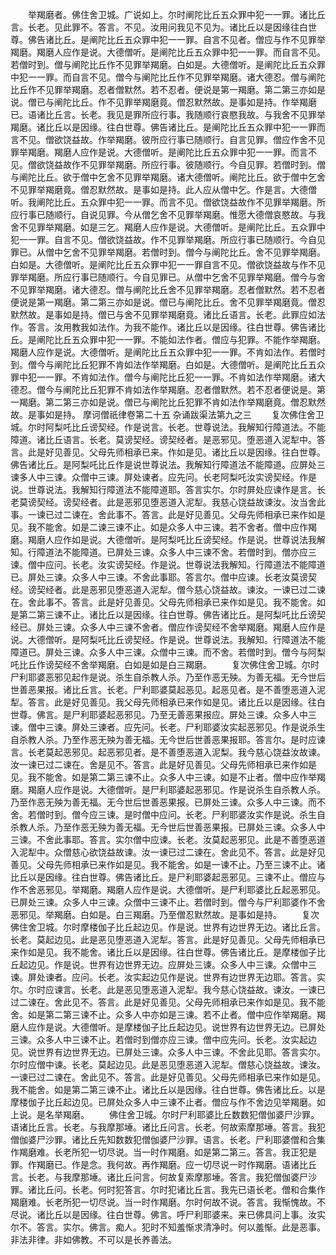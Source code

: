 <!-- { "loadSidebar": true } -->
　　举羯磨者。佛住舍卫城。广说如上。尔时阐陀比丘五众罪中犯一一罪。诸比丘言。长老。见此罪不。答言。不见。汝用问我见不见为。诸比丘以是因缘往白世尊。佛告诸比丘。是阐陀比丘五众罪中犯一一罪。自言不见者。僧应与作不见罪举羯磨。羯磨人应作是说。大德僧听。是阐陀比丘五众罪中犯一一罪。而自言不见。若僧时到。僧与阐陀比丘作不见罪举羯磨。白如是。大德僧听。是阐陀比丘五众罪中犯一一罪。而自言不见。僧今与阐陀比丘作不见罪举羯磨。诸大德忍。僧与阐陀比丘作不见罪举羯磨。忍者僧默然。若不忍者。便说是第一羯磨。第二第三亦如是说。僧已与阐陀比丘。作不见罪举羯磨竟。僧忍默然故。是事如是持。作举羯磨已。语诸比丘言。长老。我见是罪所应行事。我随顺行哀愍我故。与我舍不见罪举羯磨。诸比丘以是因缘。往白世尊。佛告诸比丘。是阐陀比丘五众罪中犯一一罪而言不见。僧欲饶益故。作举羯磨。彼所应行事已随顺行。自言见罪。僧应作舍不见罪举羯磨。羯磨人应作是说。大德僧听。是阐陀比丘五众罪中犯一一罪。而言不见。僧欲饶益故作不见罪举羯磨。所应行事。彼随顺行。今自见罪。若僧时到。僧与阐陀比丘。欲于僧中乞舍不见罪举羯磨。诸大德僧听。阐陀比丘。欲于僧中乞舍不见罪举羯磨竟。僧忍默然故。是事如是持。此人应从僧中乞。作是言。大德僧听。我阐陀比丘。五众罪中犯一一罪。而言不见。僧欲饶益故作不见罪举羯磨。所应行事已随顺行。自说见罪。今从僧乞舍不见罪举羯磨。惟愿大德僧哀愍故。与我舍不见罪举羯磨。如是三乞。羯磨人应作是说。大德僧听。是阐陀比丘。五众罪中犯一一罪。自言不见。僧欲饶益故。作不见罪举羯磨。所应行事已随顺行。今自见罪已。从僧中乞舍不见罪举羯磨。若僧时到。僧今与阐陀比丘。舍不见罪举羯磨。白如是。大德僧听。是阐陀比丘五众罪中犯一一罪自言不见。僧欲饶益故与作不见罪举羯磨。所应行事已随顺行。今自见罪已。从僧中乞舍不见罪举羯磨。僧今与舍不见罪举羯磨。诸大德忍。僧与阐陀比丘舍不见罪举羯磨。忍者僧默然。若不忍者便说是第一羯磨。第二第三亦如是说。僧已与阐陀比丘。舍不见罪举羯磨竟。僧忍默然故。是事如是持。僧已与舍不见罪举羯磨竟。诸比丘语言。长老。此罪应如法作。答言。汝用教我如法作。为我不能作。诸比丘以是因缘。往白世尊。佛告诸比丘。是阐陀比丘五众罪中犯一一罪。不能如法作者。僧应与犯罪。不能作举羯磨。羯磨人应作是说。大德僧听。是阐陀比丘五众罪中犯一一罪。不肯如法作。若僧时到。僧今与阐陀比丘犯罪不肯如法作举羯磨。白如是。大德僧听。是阐陀比丘五众罪中犯一一罪。不肯如法作。僧今与阐陀比丘犯一一罪。不肯如法作举羯磨。诸大德忍。僧今与阐陀比丘犯罪不肯如法作举羯磨。忍者僧默然。若不忍者便说是。第一羯磨。第二第三亦如是说。僧已与阐陀比丘犯罪不肯如法作举羯磨竟。僧忍默然故。是事如是持。
摩诃僧祇律卷第二十五
杂诵跋渠法第九之三
　　复次佛住舍卫城。尔时阿梨吒比丘谤契经。作是说言。长老。世尊说法。我解知行障道法。不能障道。诸比丘语言。长老。莫谤契经。谤契经者。是恶邪见。堕恶道入泥犁中。答言。此是好见善见。父母先师相承已来。作如是见。诸比丘以是因缘。往白世尊。佛告诸比丘。是阿梨吒比丘作是说世尊说法。我解知行障道法不能障道。应屏处三谏多人中三谏。众僧中三谏。屏处谏者。应先问。长老阿梨吒汝实谤契经。作是说。世尊说法。我解知行障道法不能障道耶。答言实尔。尔时屏处应谏作是言。长老莫谤契经。谤契经者。此是恶邪见堕恶道入泥犁。我慈心饶益故谏汝。汝当舍此事。一谏已过二谏在。舍此事不。答言。此是好见善见。父母先师相承已来作如是见。我不能舍。如是二谏三谏不止。如是众多人中三谏。若不舍者。僧中应作羯磨。羯磨人应作如是说。大德僧听。是阿梨吒比丘谤契经。作是说。世尊说法我解知。行障道法不能障道。已屏处三谏。众多人中三谏不舍。若僧时到。僧亦应三谏。僧中应问。长老。汝实谤契经。作是说。世尊说法我解知。行障道法不能障道已。屏处三谏。众多人中三谏。不舍此事耶。答言尔。僧中应谏。长老汝莫谤契经。谤契经者。此是恶邪见堕恶道入泥犁。僧今慈心饶益故。谏汝。一谏已过二谏在。舍此事不。答言。此是好见善见。父母先师相承已来作如是见。我不能舍。如是第二第三谏不止。诸比丘以是因缘。往白世尊。佛告诸比丘。是阿梨吒比丘谤契经已。屏处三谏。众多人中三谏不舍者。僧应作谤契经不舍举羯磨。羯磨人应作是说。大德僧听。是阿梨吒比丘谤契经。作是说。世尊说法。我解知。行障道法不能障道已。屏处三谏。众多人中三谏。众僧中三谏。而不舍。若僧时到。僧今与阿梨吒比丘作谤契经不舍举羯磨。白如是如是白三羯磨。
　　复次佛住舍卫城。尔时尸利耶婆恶邪见起作是说。杀生自杀教人杀。乃至作恶无殃。为善无福。无今世后世善恶果报。诸比丘言。长老。尸利耶婆莫起恶见。起恶见者。是不善堕恶道入泥犁。答言。此是好见善见。我父母先师相承已来作如是见。诸比丘以是因缘。往白世尊。佛言。是尸利耶婆起恶邪见。乃至无善恶果报应。屏处三谏。众多人中三谏。僧中三谏。屏处三谏者。应先问。长老。尸利耶婆汝实起恶邪见。作是说杀生自杀教人杀。乃至作恶无殃为善无福。无今世后世善恶果报耶。答言尔。是时应谏言。长老莫起恶邪见。起恶邪见者。是不善堕恶道入泥梨。我今慈心饶益汝故谏。汝一谏已过二谏在。舍是见不。答言。此是好见善见。父母先师相承已来作如是见。我不能舍。如是第二第三谏不止。众多人中三谏。如是不止者。僧中应作举羯磨。羯磨人应作是说。大德僧听。是尸利耶婆起恶邪见。作是说杀生自杀教人杀。乃至作恶无殃为善无福。无今世后世善恶果报。已屏处三谏。众多人中三谏。而不舍。若僧时到。僧今应三谏。是时僧中应问。长老。尸利耶婆汝实作是说。杀生自杀教人杀。乃至作恶无殃为善无福。无今世后世善恶果报。已屏处三谏。众多人中三谏。不舍此事耶。答言。实尔僧中应谏。长老。汝莫起恶邪见。此是不善堕恶道入泥犁中。众僧慈心欲饶益故谏。汝一谏已过二谏在。舍此见不。答言。此是好见善见。父母先师相承已来作如是见。我不能舍。如是一谏不止。乃至三谏不止。诸比丘以是因缘。往白世尊。佛告诸比丘。是尸利耶婆起恶邪见。三谏不止。僧应与作不舍恶邪见。举羯磨。羯磨人应作是说。大德僧听。是尸利耶婆比丘起恶邪见。已屏处三谏。众多人中三谏。众僧中三谏不止。若僧时到。僧今与尸利耶婆作不舍恶邪见。举羯磨。白如是。白三羯磨。乃至僧忍默然故。是事如是持。
　　复次佛住舍卫城。尔时摩楼伽子比丘起边见。作是说。世界有边世界无边。诸比丘言。长老。莫起边见。此是恶见堕恶道入泥犁。答言。此是好见善见。父母先师相承已来作如是见。我不能舍。诸比丘以是因缘。往白世尊。佛告诸比丘。是摩楼伽子比丘起边见。作是说。世界有边世界无边。应屏处三谏。众多人中三谏。众僧中三谏。屏处谏者。应问。长老。汝实起边见作是说。世界有边世界无边耶。答言。实尔。尔时应谏言。长老。此是恶见堕恶道入泥犁。我今慈心饶益故。谏汝。一谏已过二谏在。舍此见不。答言。此是好见善见。父母先师相承已来作如是见。我不能舍。如是第二第三谏不止。众多人中亦如是三谏。若不止者。僧中应作举羯磨。羯磨人应作是说。大德僧听。是摩楼伽子比丘起边见。说世界有边世界无边。已屏处三谏。众多人中三谏不止。若僧时到僧亦应三谏。僧中应先问。长老。汝实起边见。说世界有边世界无边。已屏处三谏。众多人中三谏。不舍此见耶。答言实尔。尔时应僧中谏。长老。莫起边见。此是恶见堕恶道入泥犁。僧慈心饶益故。谏汝。一谏已过二谏在。舍此见不。答言。此是好见善见。父母先师相承已来作如是见。我不能舍。如是第二第三谏不止。诸比丘以是因缘。往白世尊。佛告诸比丘。以是摩楼伽子比丘起边见。已屏处众多人中三谏不止者。僧应与作不舍边见举羯磨。如上说。是名举羯磨。
　　佛住舍卫城。尔时尸利耶婆比丘数数犯僧伽婆尸沙罪。语诸比丘言。长老。与我摩那埵。诸比丘问言。长老。何故索摩那埵。答言。我犯僧伽婆尸沙罪。诸比丘先知数数犯僧伽婆尸沙罪。语言。长老。尸利耶婆僧和合集作羯磨难。长老所犯一切尽说。当一时作羯磨。如是第二第三。答言。我正犯是罪。作羯磨已。作是念。我何故。再作羯磨。应一切尽说一时作羯磨。语诸比丘言。长老。与我摩那埵。诸比丘问言。何故复索摩那埵。答言。我犯僧伽婆尸沙罪。诸比丘问。长老。何时犯答言。尔时犯诸比丘言。我先已语长老。僧和合集作羯磨难。长老所犯一切尽说。当一时作羯磨。尔时何故不说。答言。我惭愧故。不尽说。诸比丘以是因缘。往白世尊。佛言。呼尸利耶婆来。来已佛具问上事。汝实尔不。答言。实尔。佛言。痴人。犯时不知羞惭求清净时。何以羞惭。此是恶事。非法非律。非如佛教。不可以是长养善法。
